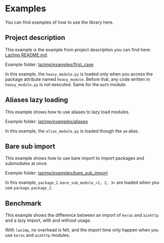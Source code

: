 # Examples

You can find examples of how to use the library here.

## Project description

This example is the example from project description you can find here:
[LazImp README.md](https://github.com/Vikka/lazimp#readme).

Example
folder: [lazimp/examples/first_case](https://github.com/Vikka/lazimp/examples/basic)

In this example, the `heavy_module.py` is loaded only when you access the
package attribute named `heavy_module`. Before that, any code written in
`heavy_module.py` is not executed. Same for the `math` module.

## Aliases lazy loading

This example shows how to use aliases to lazy load modules.

Example
folder: [lazimp/examples/aliases](https://github.com/Vikka/lazimp/examples/aliasses)

In this example, the `alias_module.py` is loaded though the `am` alias.

## Bare sub import

This example shows how to use bare import to import packages and submodules at
once.

Example
folder: [lazimp/examples/bare_sub_import](https://github.com/Vikka/lazimp/examples/bare_sub_import)

In this example, `package_2.bare_sub_module_<1, 2, 3>` are loaded when you
use `package.package_2`.

## Benchmark

This example shows the difference between an import of `keras` and `aiohttp`
and a lazy import, with and without usage.

With `lazimp`, no overhead is felt, and the import time only happen when you
use `keras` and `aiohttp` modules.